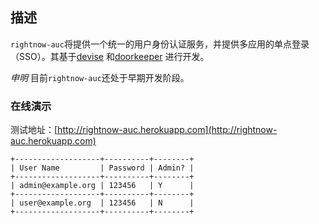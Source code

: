 ## 描述

`rightnow-auc`将提供一个统一的用户身份认证服务，并提供多应用的单点登录（SSO）。其基于[devise](https://github.com/plataformatec/devise) 和[doorkeeper](https://github.com/applicake/doorkeeper) 进行开发。

*申明* 目前`rightnow-auc`还处于早期开发阶段。

### 在线演示

测试地址：[http://rightnow-auc.herokuapp.com](http://rightnow-auc.herokuapp.com)

```
+-------------------+----------+--------+
| User Name         | Password | Admin? |
+-------------------+----------+--------+
| admin@example.org | 123456   | Y      |
+-------------------+----------+--------+
| user@example.org  | 123456   | N      |
+-------------------+----------+--------+
```
